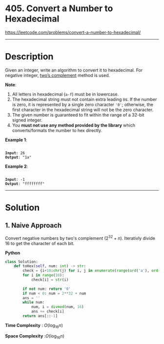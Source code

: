 # 405. Convert a Number to Hexadecimal

https://leetcode.com/problems/convert-a-number-to-hexadecimal/

---

# Description

Given an integer, write an algorithm to convert it to hexadecimal. For negative integer, [two’s complement](https://en.wikipedia.org/wiki/Two%27s_complement) method is used.

**Note**:

1. All letters in hexadecimal (`a-f`) must be in lowercase.
2. The hexadecimal string must not contain extra leading `0`s. If the number is zero, it is represented by a single zero character `'0'`; otherwise, the first character in the hexadecimal string will not be the zero character.
3. The given number is guaranteed to fit within the range of a 32-bit signed integer.
4. You **must not use any method provided by the library** which converts/formats the number to hex directly.

**Example 1**:

<pre><code>
<b>Input</b>: 26
<b>Output</b>: "1a"
</code></pre>

**Example 2**:

<pre><code>
<b>Input</b>: -1
<b>Output</b>: "ffffffff"
</code></pre>

---

# Solution

## 1. Naive Approach

Convert negative numbers by two's complement ($2^32+n$). Iterativly divide 16 to get the character of each bit.

**Python**
```python
class Solution:
    def toHex(self, num: int) -> str:
        check = {i+10:chr(j) for i, j in enumerate(range(ord('a'), ord('f')+1))}
        for i in range(10):
            check[i] = str(i)
            
        if not num: return '0'
        if num < 0: num = 2**32 + num
        ans = ''
        while num:
            num, i = divmod(num, 16)
            ans += check[i]
        return ans[::-1]
```

**Time Complexity** : $O(\log_{16}{n})$

**Space Complexity** :$O(\log_{16}{n})$